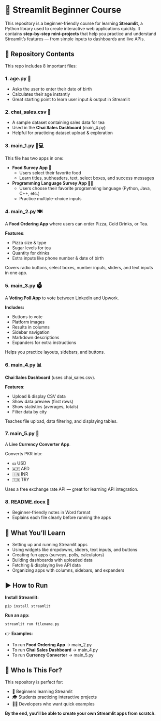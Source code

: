 <h1>🚀 Streamlit Beginner Course</h1>

<p>
This repository is a beginner-friendly course for learning <b>Streamlit</b>, a Python library used to create interactive web applications quickly.  
It contains <b>step-by-step mini-projects</b> that help you practice and understand Streamlit’s features — from simple inputs to dashboards and live APIs.
</p>

<h2>📂 Repository Contents</h2>

<p>This repo includes 8 important files:</p>

<h3>1. age.py 🎂</h3>
<ul>
  <li>Asks the user to enter their date of birth</li>
  <li>Calculates their age instantly</li>
  <li>Great starting point to learn user input & output in Streamlit</li>
</ul>

<h3>2. chai_sales.csv 🍵</h3>
<ul>
  <li>A sample dataset containing sales data for tea</li>
  <li>Used in the <b>Chai Sales Dashboard</b> (main_4.py)</li>
  <li>Helpful for practicing dataset upload & exploration</li>
</ul>

<h3>3. main_1.py 🍔💻</h3>
<p>This file has two apps in one:</p>
<ul>
  <li><b>Food Survey App 🍕</b>
    <ul>
      <li>Users select their favorite food</li>
      <li>Learn titles, subheaders, text, select boxes, and success messages</li>
    </ul>
  </li>
  <li><b>Programming Language Survey App 👨‍💻</b>
    <ul>
      <li>Users choose their favorite programming language (Python, Java, C++, etc.)</li>
      <li>Practice multiple-choice inputs</li>
    </ul>
  </li>
</ul>

<h3>4. main_2.py 🍽️</h3>
<p>A <b>Food Ordering App</b> where users can order Pizza, Cold Drinks, or Tea.</p>
<b>Features:</b>
<ul>
  <li>Pizza size & type</li>
  <li>Sugar levels for tea</li>
  <li>Quantity for drinks</li>
  <li>Extra inputs like phone number & date of birth</li>
</ul>
<p>Covers radio buttons, select boxes, number inputs, sliders, and text inputs in one app.</p>

<h3>5. main_3.py 🗳️</h3>
<p>A <b>Voting Poll App</b> to vote between LinkedIn and Upwork.</p>
<b>Includes:</b>
<ul>
  <li>Buttons to vote</li>
  <li>Platform images</li>
  <li>Results in columns</li>
  <li>Sidebar navigation</li>
  <li>Markdown descriptions</li>
  <li>Expanders for extra instructions</li>
</ul>
<p>Helps you practice layouts, sidebars, and buttons.</p>

<h3>6. main_4.py 📊</h3>
<p><b>Chai Sales Dashboard</b> (uses chai_sales.csv).</p>
<b>Features:</b>
<ul>
  <li>Upload & display CSV data</li>
  <li>Show data preview (first rows)</li>
  <li>Show statistics (averages, totals)</li>
  <li>Filter data by city</li>
</ul>
<p>Teaches file upload, data filtering, and displaying tables.</p>

<h3>7. main_5.py 💱</h3>
<p>A <b>Live Currency Converter App</b>.</p>
<p>Converts PKR into:</p>
<ul>
  <li>💵 USD</li>
  <li>🇦🇪 AED</li>
  <li>🇮🇳 INR</li>
  <li>🇹🇷 TRY</li>
</ul>
<p>Uses a free exchange rate API — great for learning API integration.</p>

<h3>8. README.docx 📄</h3>
<ul>
  <li>Beginner-friendly notes in Word format</li>
  <li>Explains each file clearly before running the apps</li>
</ul>

<h2>🎯 What You’ll Learn</h2>
<ul>
  <li>Setting up and running Streamlit apps</li>
  <li>Using widgets like dropdowns, sliders, text inputs, and buttons</li>
  <li>Creating fun apps (surveys, polls, calculators)</li>
  <li>Building dashboards with uploaded data</li>
  <li>Fetching & displaying live API data</li>
  <li>Organizing apps with columns, sidebars, and expanders</li>
</ul>

<h2>▶️ How to Run</h2>
<b>Install Streamlit:</b>
<pre><code>pip install streamlit</code></pre>

<b>Run an app:</b>
<pre><code>streamlit run filename.py</code></pre>

👉 <b>Examples:</b>
<ul>
  <li>To run <b>Food Ordering App</b> → main_2.py</li>
  <li>To run <b>Chai Sales Dashboard</b> → main_4.py</li>
  <li>To run <b>Currency Converter</b> → main_5.py</li>
</ul>

<h2>🏁 Who Is This For?</h2>
<p>This repository is perfect for:</p>
<ul>
  <li>🚀 Beginners learning Streamlit</li>
  <li>🎓 Students practicing interactive projects</li>
  <li>👨‍💻 Developers who want quick examples</li>
</ul>

<p><b>By the end, you’ll be able to create your own Streamlit apps from scratch.</b></p>
